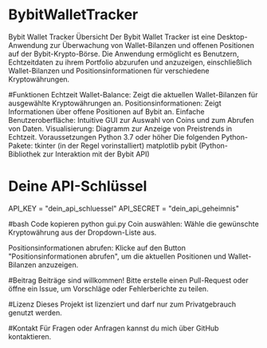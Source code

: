 # BybitWalletTracker
Bybit Wallet Tracker
Übersicht
Der Bybit Wallet Tracker ist eine Desktop-Anwendung zur Überwachung von Wallet-Bilanzen und offenen Positionen auf der Bybit-Krypto-Börse. Die Anwendung ermöglicht es Benutzern, Echtzeitdaten zu ihrem Portfolio abzurufen und anzuzeigen, einschließlich Wallet-Bilanzen und Positionsinformationen für verschiedene Kryptowährungen.

#Funktionen
Echtzeit Wallet-Balance: Zeigt die aktuellen Wallet-Bilanzen für ausgewählte Kryptowährungen an.
Positionsinformationen: Zeigt Informationen über offene Positionen auf Bybit an.
Einfache Benutzeroberfläche: Intuitive GUI zur Auswahl von Coins und zum Abrufen von Daten.
Visualisierung: Diagramm zur Anzeige von Preistrends in Echtzeit.
Voraussetzungen
Python 3.7 oder höher
Die folgenden Python-Pakete:
tkinter (in der Regel vorinstalliert)
matplotlib
pybit (Python-Bibliothek zur Interaktion mit der Bybit API)


# Deine API-Schlüssel
API_KEY = "dein_api_schluessel"
API_SECRET = "dein_api_geheimnis"

#bash Code kopieren
python gui.py
Coin auswählen: Wähle die gewünschte Kryptowährung aus der Dropdown-Liste aus.

Positionsinformationen abrufen: Klicke auf den Button "Positionsinformationen abrufen", um die aktuellen Positionen und Wallet-Bilanzen anzuzeigen.

#Beitrag
Beiträge sind willkommen! Bitte erstelle einen Pull-Request oder öffne ein Issue, um Vorschläge oder Fehlerberichte zu teilen.

#Lizenz
Dieses Projekt ist lizenziert und darf nur zum Privatgebrauch genutzt werden.

#Kontakt
Für Fragen oder Anfragen kannst du mich über GitHub kontaktieren.

